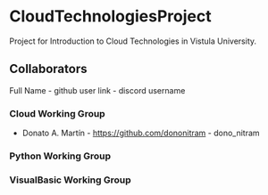 # CloudTechnologiesProject
Project for Introduction to Cloud Technologies in Vistula University.

## Collaborators
Full Name - github user link - discord username

### Cloud Working Group
- Donato A. Martín - https://github.com/dononitram - dono_nitram

### Python Working Group

### VisualBasic Working Group

